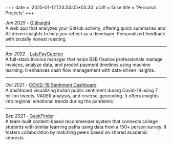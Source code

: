 +++
date = '2025-01-12T23:54:05+05:30'
draft = false
title = 'Personal Projects'
+++

*Jan 2025* - [GitInsight](https://github.com/kunal-bhadra/git-insight)  
A web app that analyzes your GitHub activity, offering quick summaries and AI-driven insights to help you reflect as a developer. Personalized feedback with brutally honest roasting.

---

*Apr 2022* - [LatePayCatcher](https://github.com/kunal-bhadra/Smart-Invoice-Manager)  
A full-stack invoice manager that helps B2B finance professionals manage invoices, analyze data, and predict payment timelines using machine learning. It enhances cash flow management with data-driven insights.

---

*Oct 2021* - [COVID-19 Sentiment Dashboard](https://github.com/kunal-bhadra/VADER-Covid-Sentiment-Dashboard)  
A dashboard visualizing Indian public sentiment during Covid-19 using 7 million tweets, VADER analysis, and reverse-geocoding. It offers insights into regional emotional trends during the pandemic.

---

*Sep 2021* - [GeekFinder](https://github.com/kunal-bhadra/GeekFinder-Content-Based-Recommender)  
A team-built content-based recommender system that connects college students with similar learning paths using data from a 150+ person survey. It fosters collaboration by matching peers based on shared academic interests.